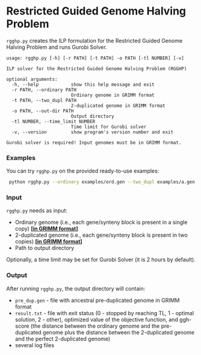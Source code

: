 # Restricted Guided Genome Halving Problem
`rgghp.py` creates the ILP formulation for the Restricted Guided Genome Halving Problem
and runs Gurobi Solver.  

```
usage: rgghp.py [-h] [-r PATH] [-t PATH] -o PATH [-tl NUMBER] [-v]

ILP solver for the Restricted Guided Genome Halving Problem (RGGHP)

optional arguments:
  -h, --help            show this help message and exit
  -r PATH, --ordinary PATH
                        Ordinary genome in GRIMM format
  -t PATH, --two_dupl PATH
                        2-duplicated genome in GRIMM format
  -o PATH, --out-dir PATH
                        Output directory
  -tl NUMBER, --time_limit NUMBER
                        Time limit for Gurobi solver
  -v, --version         show program's version number and exit

Gurobi solver is required! Input genomes must be in GRIMM format. 
```

### Examples
You can try `rgghp.py` on the provided ready-to-use examples:

```bash
 python rgghp.py --ordinary examples/ord.gen --two_dupl examples/a.gen -o test/
```

### Input
`rgghp.py` needs as input:

- Ordinary genome (i.e., each gene/synteny block is present in a single copy) **[[in GRIMM format](http://grimm.ucsd.edu/GRIMM/grimm_instr.html)]** 
- 2-duplicated genome (i.e., each gene/synteny block is present in two copies) **[[in GRIMM format](http://grimm.ucsd.edu/GRIMM/grimm_instr.html)]**
- Path to output directory

Optionally, a time limit may be set for Gurobi Solver (it is 2 hours by default).

### Output
After running `rgghp.py`, the output directory will contain:
- `pre_dup.gen` - file with ancestral pre-duplicated genome in GRIMM format 
- `result.txt` - file with exit status (0 - stopped by reaching TL, 1 - optimal solution, 2 - other),
optimized value of the objective function, and ggh-score
(the distance between the ordinary genome and the pre-duplicated genome plus the distance between the 2-duplicated genome and the perfect 2-duplicated genome)
- several log files


